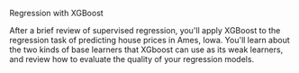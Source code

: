 Regression with XGBoost

After a brief review of supervised regression, you'll apply XGBoost to the regression task of predicting house prices in Ames, Iowa. You'll learn about the two kinds of base learners that XGboost can use as its weak learners, and review how to evaluate the quality of your regression models.
